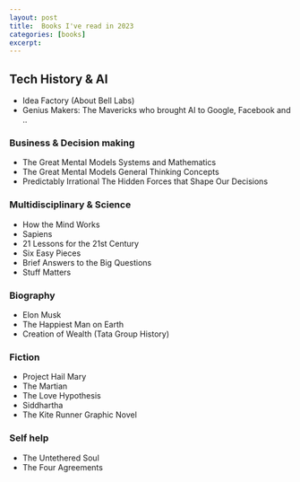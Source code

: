 ```yaml
---
layout: post
title:  Books I've read in 2023
categories: [books]
excerpt: 
---
```



## Tech History & AI
- Idea Factory (About Bell Labs)
- Genius Makers: The Mavericks who brought AI to Google, Facebook and ..

### Business & Decision making 
- The Great Mental Models Systems and Mathematics
- The Great Mental Models General Thinking Concepts
- Predictably Irrational The Hidden Forces that Shape Our Decisions

### Multidisciplinary & Science 
- How the Mind Works
- Sapiens
- 21 Lessons for the 21st Century
- Six Easy Pieces
- Brief Answers to the Big Questions
- Stuff Matters


### Biography
- Elon Musk
- The Happiest Man on Earth
- Creation of Wealth (Tata Group History)


### Fiction 
- Project Hail Mary
- The Martian
- The Love Hypothesis
- Siddhartha
- The Kite Runner Graphic Novel

### Self help
- The Untethered Soul
- The Four Agreements

